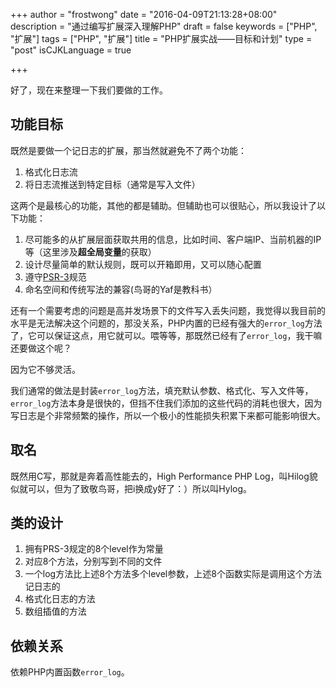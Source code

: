 +++
author = "frostwong"
date = "2016-04-09T21:13:28+08:00"
description = "通过编写扩展深入理解PHP"
draft = false
keywords = ["PHP", "扩展"]
tags = ["PHP", "扩展"]
title = "PHP扩展实战——目标和计划"
type = "post"
isCJKLanguage = true

+++

好了，现在来整理一下我们要做的工作。

## 功能目标

既然是要做一个记日志的扩展，那当然就避免不了两个功能：

1. 格式化日志流
2. 将日志流推送到特定目标（通常是写入文件）

这两个是最核心的功能，其他的都是辅助。但辅助也可以很贴心，所以我设计了以下功能：

1. 尽可能多的从扩展层面获取共用的信息，比如时间、客户端IP、当前机器的IP等（这里涉及**超全局变量**的获取）
2. 设计尽量简单的默认规则，既可以开箱即用，又可以随心配置
3. 遵守[PSR-3](http://www.php-fig.org/psr/psr-3/)规范
4. 命名空间和传统写法的兼容(鸟哥的Yaf是教科书）

还有一个需要考虑的问题是高并发场景下的文件写入丢失问题，我觉得以我目前的水平是无法解决这个问题的，那没关系，PHP内置的已经有强大的`error_log`方法了，它可以保证这点，用它就可以。喂等等，那既然已经有了`error_log`，我干嘛还要做这个呢？

因为它不够灵活。

我们通常的做法是封装`error_log`方法，填充默认参数、格式化、写入文件等，`error_log`方法本身是很快的，但挡不住我们添加的这些代码的消耗也很大，因为写日志是个非常频繁的操作，所以一个极小的性能损失积累下来都可能影响很大。

## 取名

既然用C写，那就是奔着高性能去的，High Performance PHP Log，叫Hilog貌似就可以，但为了致敬鸟哥，把i换成y好了：）所以叫Hylog。

## 类的设计

1. 拥有PRS-3规定的8个level作为常量
2. 对应8个方法，分别写到不同的文件
3. 一个log方法比上述8个方法多个level参数，上述8个函数实际是调用这个方法记日志的
4. 格式化日志的方法
5. 数组插值的方法

## 依赖关系

依赖PHP内置函数`error_log`。

